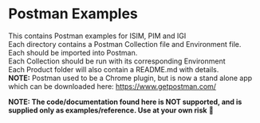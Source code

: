 # Postman Examples
This contains Postman examples for ISIM, PIM and IGI
</br>
Each directory contains a Postman Collection file and Environment file.
</br>
Each should be imported into Postman.
</br>
Each Collection should be run with its corresponding Environment
</br>
Each Product folder will also contain a README.md with details.
</br>
**NOTE:** Postman used to be a Chrome plugin, but is now a stand alone app which can be downloaded here: https://www.getpostman.com/

**NOTE: The code/documentation found here is NOT supported, and is supplied only as examples/reference.
Use at your own risk** :metal:
